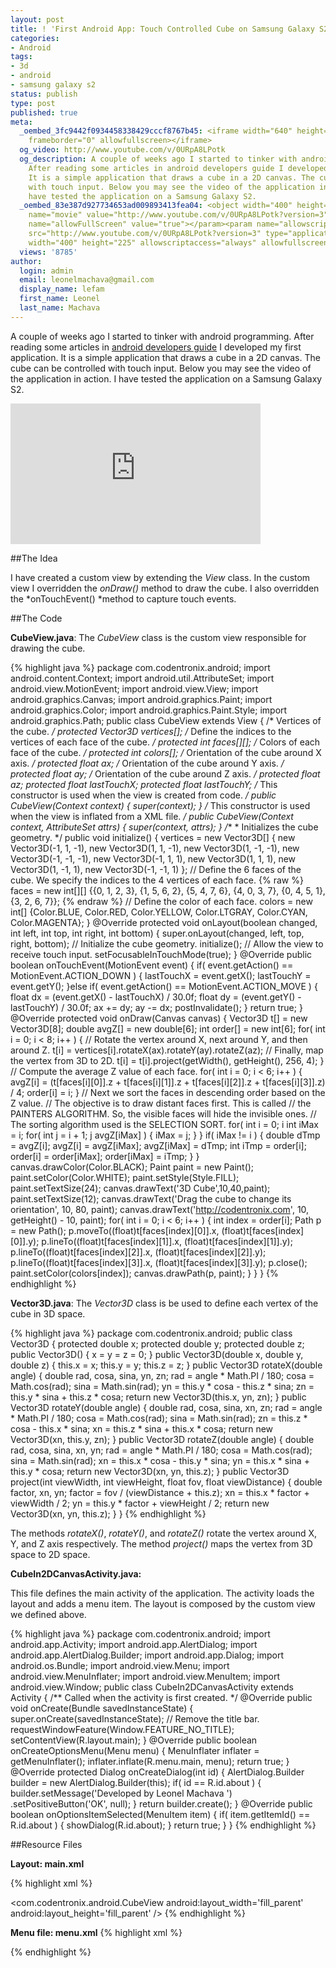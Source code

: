 ```yaml
---
layout: post
title: ! 'First Android App: Touch Controlled Cube on Samsung Galaxy S2'
categories:
- Android
tags:
- 3d
- android
- samsung galaxy s2
status: publish
type: post
published: true
meta:
  _oembed_3fc9442f0934458338429cccf8767b45: <iframe width="640" height="360" src="http://www.youtube.com/embed/0URpA8LPotk?feature=oembed"
    frameborder="0" allowfullscreen></iframe>
  og_video: http://www.youtube.com/v/0URpA8LPotk
  og_description: A couple of weeks ago I started to tinker with android programming.
    After reading some articles in android developers guide I developed my first application.
    It is a simple application that draws a cube in a 2D canvas. The cube can be controlled
    with touch input. Below you may see the video of the application in action. I
    have tested the application on a Samsung Galaxy S2.
  _oembed_83e387d927734653ad009893413fea04: <object width="400" height="225"><param
    name="movie" value="http://www.youtube.com/v/0URpA8LPotk?version=3"></param><param
    name="allowFullScreen" value="true"></param><param name="allowscriptaccess" value="always"></param><embed
    src="http://www.youtube.com/v/0URpA8LPotk?version=3" type="application/x-shockwave-flash"
    width="400" height="225" allowscriptaccess="always" allowfullscreen="true"></embed></object>
  views: '8785'
author:
  login: admin
  email: leonelmachava@gmail.com
  display_name: lefam
  first_name: Leonel
  last_name: Machava
---
```

A couple of weeks ago I started to tinker with android programming. After reading some articles in <a href="http://developer.android.com/guide/index.html" rel="nofollow">android developers guide</a> I developed my first application. It is a simple application that draws a cube in a 2D canvas. The cube can be controlled with touch input. Below you may see the video of the application in action. I have tested the application on a Samsung Galaxy S2.

<object width="400" height="225"><param
    name="movie" value="http://www.youtube.com/v/0URpA8LPotk?version=3"></param><param
    name="allowFullScreen" value="true"></param><param name="allowscriptaccess" value="always"></param><embed
    src="http://www.youtube.com/v/0URpA8LPotk?version=3" type="application/x-shockwave-flash"
    width="400" height="225" allowscriptaccess="always" allowfullscreen="true"></embed></object>

<!--more-->

##The Idea

I have created a custom view by extending the *View* class. In the custom view I overridden the *onDraw()* method to draw the cube. I also overridden the *onTouchEvent() *method to capture touch events.

##The Code

**CubeView.java**:
The *CubeView* class is the custom view responsible for drawing the cube.

{% highlight java %}
package com.codentronix.android;
import android.content.Context;
import android.util.AttributeSet;
import android.view.MotionEvent;
import android.view.View;
import android.graphics.Canvas;
import android.graphics.Paint;
import android.graphics.Color;
import android.graphics.Paint.Style;
import android.graphics.Path;
public class CubeView extends View {
	/* Vertices of the cube. */
	protected Vector3D vertices[];
	/* Define the indices to the vertices of each face of the cube. */
	protected int faces[][];
	/* Colors of each face of the cube. */
	protected int colors[];
	/* Orientation of the cube around X axis. */
	protected float ax;
	/* Orientation of the cube around Y axis. */
	protected float ay;
	/* Orientation of the cube around Z axis. */
	protected float az;
	protected float lastTouchX;
	protected float lastTouchY;
	/* This constructor is used when the view is created from code. */
	public CubeView(Context context) {
		super(context);
	}
	/* This constructor is used when the view is inflated from a XML file. */
	public CubeView(Context context, AttributeSet attrs) {
		super(context, attrs);
	}
	/**
	 * Initializes the cube geometry.
	 */
	public void initialize() {
		vertices = new Vector3D[] {
	        new Vector3D(-1, 1, -1),
	        new Vector3D(1, 1, -1),
	        new Vector3D(1, -1, -1),
	        new Vector3D(-1, -1, -1),
	        new Vector3D(-1, 1, 1),
	        new Vector3D(1, 1, 1),
	        new Vector3D(1, -1, 1),
	        new Vector3D(-1, -1, 1)
		};
		// Define the 6 faces of the cube. We specify the indices to the 4 vertices of each face.
  {% raw %}
		faces = new int[][] {{0, 1, 2, 3}, {1, 5, 6, 2}, {5, 4, 7, 6}, {4, 0, 3, 7}, {0, 4, 5, 1}, {3, 2, 6, 7}};
  {% endraw %}
		// Define the color of each face.
		colors = new int[] {Color.BLUE, Color.RED, Color.YELLOW, Color.LTGRAY, Color.CYAN, Color.MAGENTA};
	}
	@Override
	protected void onLayout(boolean changed, int left, int top, int right, int bottom) {
		super.onLayout(changed, left, top, right, bottom);
		// Initialize the cube geometry.
		initialize();
		// Allow the view to receive touch input.
		setFocusableInTouchMode(true);
	}
	@Override
	public boolean onTouchEvent(MotionEvent event) {
		if( event.getAction() == MotionEvent.ACTION_DOWN ) {
			lastTouchX = event.getX();
			lastTouchY = event.getY();
		}else if( event.getAction() == MotionEvent.ACTION_MOVE ) {
			float dx = (event.getX() - lastTouchX) / 30.0f;
			float dy = (event.getY() - lastTouchY) / 30.0f;
			ax += dy;
			ay -= dx;
			postInvalidate();
		}
		return true;
	}
	@Override
	protected void onDraw(Canvas canvas) {
		Vector3D t[]  = new Vector3D[8];
		double avgZ[] = new double[6];
		int order[] = new int[6];
		for( int i = 0; i < 8; i++ ) {
			// Rotate the vertex around X, next around Y, and then around Z.
			t[i] = vertices[i].rotateX(ax).rotateY(ay).rotateZ(az);
			// Finally, map the vertex from 3D to 2D.
			t[i] = t[i].project(getWidth(), getHeight(), 256, 4);
		}
		// Compute the average Z value of each face.
		for( int i = 0; i < 6; i++ ) {
			avgZ[i] = (t[faces[i][0]].z + t[faces[i][1]].z + t[faces[i][2]].z + t[faces[i][3]].z) / 4;
			order[i] = i;
		}
        // Next we sort the faces in descending order based on the Z value.
        // The objective is to draw distant faces first. This is called
        // the PAINTERS ALGORITHM. So, the visible faces will hide the invisible ones.
        // The sorting algorithm used is the SELECTION SORT.
		for( int i = 0; i             int iMax = i;
    		for( int j = i + 1; j  avgZ[iMax] ) {
                    iMax = j;
                }
    		}
            if( iMax != i ) {
	            double dTmp = avgZ[i];
	            avgZ[i] = avgZ[iMax];
	            avgZ[iMax] = dTmp;
	            int iTmp = order[i];
	            order[i] = order[iMax];
	            order[iMax] = iTmp;
            }
		}
		canvas.drawColor(Color.BLACK);
		Paint paint = new Paint();
		paint.setColor(Color.WHITE);
		paint.setStyle(Style.FILL);
		paint.setTextSize(24);
		canvas.drawText('3D Cube',10,40,paint);
		paint.setTextSize(12);
		canvas.drawText('Drag the cube to change its orientation', 10, 80, paint);
		canvas.drawText('http://codentronix.com', 10, getHeight() - 10, paint);
		for( int i = 0; i < 6; i++ ) {
			int index = order[i];
			Path p = new Path();
			p.moveTo((float)t[faces[index][0]].x, (float)t[faces[index][0]].y);
			p.lineTo((float)t[faces[index][1]].x, (float)t[faces[index][1]].y);
			p.lineTo((float)t[faces[index][2]].x, (float)t[faces[index][2]].y);
			p.lineTo((float)t[faces[index][3]].x, (float)t[faces[index][3]].y);
			p.close();
			paint.setColor(colors[index]);
			canvas.drawPath(p, paint);
		}
	}
}
{% endhighlight %}

**Vector3D.java**:
The *Vector3D* class is be used to define each vertex of the cube in 3D space.

{% highlight java %}
package com.codentronix.android;
public class Vector3D {
	protected double x;
	protected double y;
	protected double z;
	public Vector3D() {
		x = y = z = 0;
	}
	public Vector3D(double x, double y, double z) {
		this.x = x;
		this.y = y;
		this.z = z;
	}
	public Vector3D rotateX(double angle) {
        double rad, cosa, sina, yn, zn;
        rad = angle * Math.PI / 180;
        cosa = Math.cos(rad);
        sina = Math.sin(rad);
        yn = this.y * cosa - this.z * sina;
        zn = this.y * sina + this.z * cosa;
        return new Vector3D(this.x, yn, zn);
	}
	public Vector3D rotateY(double angle) {
        double rad, cosa, sina, xn, zn;
        rad = angle * Math.PI / 180;
        cosa = Math.cos(rad);
        sina = Math.sin(rad);
        zn = this.z * cosa - this.x * sina;
        xn = this.z * sina + this.x * cosa;
        return new Vector3D(xn, this.y, zn);
	}
	public Vector3D rotateZ(double angle) {
        double rad, cosa, sina, xn, yn;
        rad = angle * Math.PI / 180;
        cosa = Math.cos(rad);
        sina = Math.sin(rad);
        xn = this.x * cosa - this.y * sina;
        yn = this.x * sina + this.y * cosa;
        return new Vector3D(xn, yn, this.z);
	}
	public Vector3D project(int viewWidth, int viewHeight, float fov, float viewDistance) {
        double factor, xn, yn;
        factor = fov / (viewDistance + this.z);
        xn = this.x * factor + viewWidth / 2;
        yn = this.y * factor + viewHeight / 2;
        return new Vector3D(xn, yn, this.z);
	}
}
{% endhighlight %}

The methods *rotateX()*, *rotateY()*, and *rotateZ()* rotate the vertex around X, Y, and Z axis respectively. The method *project()* maps the vertex from 3D space to 2D space.

**CubeIn2DCanvasActivity.java:**

This file defines the main activity of the application. The activity loads the layout and adds a menu item. The layout is composed by the custom view we defined above.

{% highlight java %}
package com.codentronix.android;
import android.app.Activity;
import android.app.AlertDialog;
import android.app.AlertDialog.Builder;
import android.app.Dialog;
import android.os.Bundle;
import android.view.Menu;
import android.view.MenuInflater;
import android.view.MenuItem;
import android.view.Window;
public class CubeIn2DCanvasActivity extends Activity {
    /** Called when the activity is first created. */
    @Override
    public void onCreate(Bundle savedInstanceState) {
        super.onCreate(savedInstanceState);
        // Remove the title bar.
        requestWindowFeature(Window.FEATURE_NO_TITLE);
        setContentView(R.layout.main);
    }
	@Override
	public boolean onCreateOptionsMenu(Menu menu) {
		MenuInflater inflater = getMenuInflater();
		inflater.inflate(R.menu.main, menu);
		return true;
	}
	@Override
	protected Dialog onCreateDialog(int id) {
		AlertDialog.Builder builder = new AlertDialog.Builder(this);
		if( id == R.id.about ) {
			builder.setMessage('Developed by Leonel Machava ')
				.setPositiveButton('OK', null);
		}
		return builder.create();
	}
	@Override
	public boolean onOptionsItemSelected(MenuItem item) {
		if( item.getItemId() == R.id.about ) {
			showDialog(R.id.about);
		}
		return true;
	}
}
{% endhighlight %}

##Resource Files

**Layout: main.xml**

{% highlight xml %}
<?xml version='1.0' encoding='utf-8'?>
<LinearLayout xmlns:android='http://schemas.android.com/apk/res/android'
    android:orientation='vertical'
    android:layout_width='fill_parent'
    android:layout_height='fill_parent'
    >
<com.codentronix.android.CubeView
    android:layout_width='fill_parent'
    android:layout_height='fill_parent'
    />
</LinearLayout>
{% endhighlight %}

**Menu file: menu.xml**
{% highlight xml %}
<?xml version='1.0' encoding='utf-8'?>
<menu
  xmlns:android='http://schemas.android.com/apk/res/android'>
	<item   android:id='@+id/about'
			android:title='Sobre' />
</menu>
{% endhighlight %}